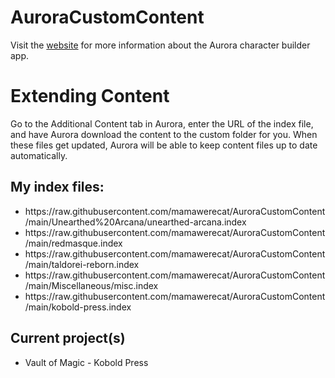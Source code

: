 # AuroraCustomContent
Visit the <a href="https://aurorabuilder.com/">website</a> for more information about the Aurora character builder app.


<h1>Extending Content</h1>
Go to the Additional Content tab in Aurora, enter the URL of the index file, and have Aurora download the content to the custom folder for you. When these files get updated, Aurora will be able to keep content files up to date automatically.

<h2>My index files:</h2>
<ul>
  <li>https://raw.githubusercontent.com/mamawerecat/AuroraCustomContent/main/Unearthed%20Arcana/unearthed-arcana.index</li>
  <li>https://raw.githubusercontent.com/mamawerecat/AuroraCustomContent/main/redmasque.index</li>
  <li>https://raw.githubusercontent.com/mamawerecat/AuroraCustomContent/main/taldorei-reborn.index</li>
  <li>https://raw.githubusercontent.com/mamawerecat/AuroraCustomContent/main/Miscellaneous/misc.index</li>
  <li>https://raw.githubusercontent.com/mamawerecat/AuroraCustomContent/main/kobold-press.index</li>
</ul>

<h2>Current project(s)</h2>
<ul>
  <li>Vault of Magic - Kobold Press</li>
